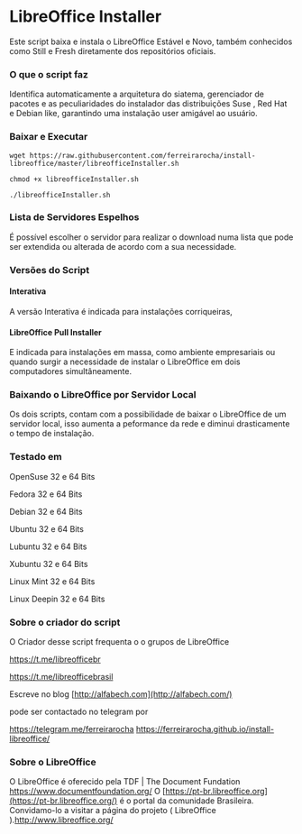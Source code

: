 # LibreOffice Installer

Este script baixa e instala o LibreOffice Estável e Novo, também conhecidos como Still e Fresh diretamente dos repositórios oficiais.

### O que o script faz

Identifica automaticamente a arquitetura do siatema, gerenciador de pacotes e as peculiaridades do instalador das distribuições Suse , Red Hat e Debian like, garantindo uma instalação user amigável ao usuário.



### Baixar e Executar

```
wget https://raw.githubusercontent.com/ferreirarocha/install-libreoffice/master/libreofficeInstaller.sh
```

```
chmod +x libreofficeInstaller.sh
```

```
./libreofficeInstaller.sh
```





### Lista de Servidores Espelhos

É possível escolher o servidor para realizar o download numa lista que pode ser extendida ou alterada de acordo com a sua necessidade.

### Versões do Script

#### Interativa

A versão Interativa é indicada para instalações corriqueiras,

#### LibreOffice Pull Installer

E indicada para instalações em massa, como ambiente empresariais ou quando surgir a necessidade de instalar o LibreOffice em dois computadores simultâneamente.

### Baixando o LibreOffice por Servidor Local

Os dois scripts, contam com a possibilidade de baixar o LibreOffice de um servidor local, isso aumenta a peformance da rede e diminui drasticamente o tempo de instalação.

###  Testado em

OpenSuse 32 e 64 Bits

Fedora 32 e 64 Bits

Debian 32 e 64 Bits

Ubuntu 32 e 64 Bits

Lubuntu 32 e 64 Bits

Xubuntu 32 e 64 Bits

Linux Mint 32 e 64 Bits

Linux Deepin 32 e 64 Bits

### Sobre o criador do script

O Criador desse script frequenta o o grupos de LibreOffice

<https://t.me/libreofficebr>

<https://t.me/libreofficebrasil>

Escreve no blog [http://alfabech.com](http://alfabech.com/)

pode ser contactado no telegram por

<https://telegram.me/ferreirarocha>
https://ferreirarocha.github.io/install-libreoffice/

### Sobre o LibreOffice

O LibreOffice é oferecido pela TDF | The Document Fundation <https://www.documentfoundation.org/> O [https://pt-br.libreoffice.org](https://pt-br.libreoffice.org/) é o portal da comunidade Brasileira. Convidamo-lo a visitar a página do projeto ( LibreOffice ).<http://www.libreoffice.org/>

